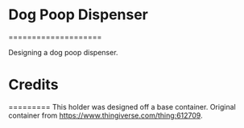 # Dog Poop Dispenser
====================

Designing a dog poop dispenser.

# Credits
=========
This holder was designed off a base container.
Original container from https://www.thingiverse.com/thing:612709.
